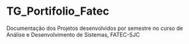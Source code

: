 # TG_Portifolio_Fatec
Documentação dos Projetos desenvolvidos por semestre no curso de Análise e Desenvolvimento de Sistemas, FATEC-SJC
